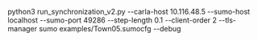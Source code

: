 python3 run_synchronization_v2.py --carla-host 10.116.48.5 --sumo-host localhost --sumo-port 49286 --step-length 0.1 --client-order 2 --tls-manager sumo examples/Town05.sumocfg --debug

